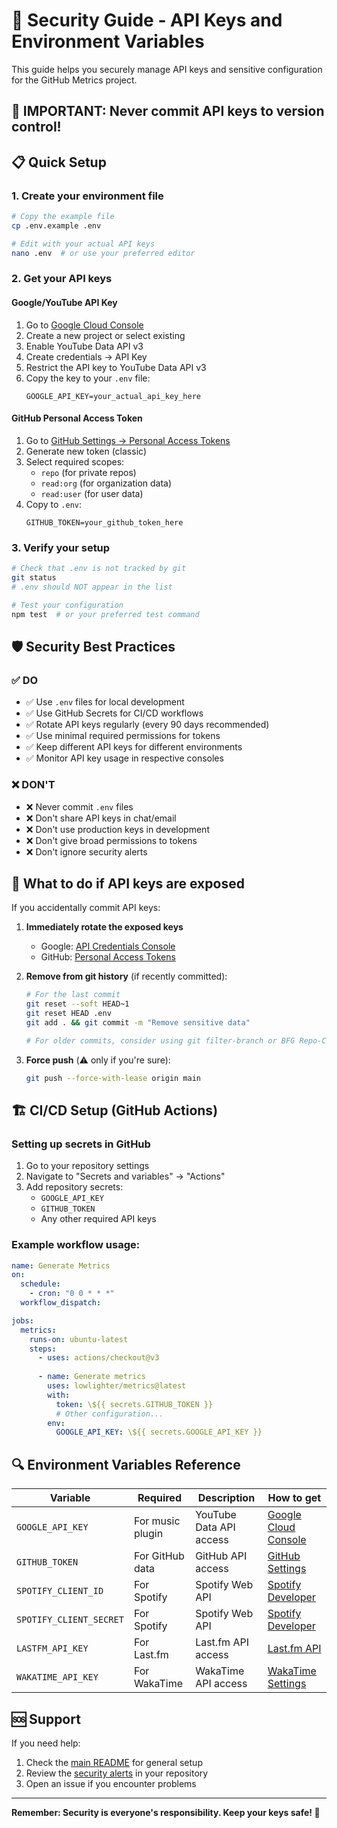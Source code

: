 # 🔐 Security Guide - API Keys and Environment Variables

This guide helps you securely manage API keys and sensitive configuration for the GitHub Metrics project.

## 🚨 **IMPORTANT: Never commit API keys to version control!**

## 📋 Quick Setup

### 1. Create your environment file
```bash
# Copy the example file
cp .env.example .env

# Edit with your actual API keys
nano .env  # or use your preferred editor
```

### 2. Get your API keys

#### Google/YouTube API Key
1. Go to [Google Cloud Console](https://console.cloud.google.com/apis/credentials)
2. Create a new project or select existing
3. Enable YouTube Data API v3
4. Create credentials → API Key
5. Restrict the API key to YouTube Data API v3
6. Copy the key to your `.env` file:
   ```env
   GOOGLE_API_KEY=your_actual_api_key_here
   ```

#### GitHub Personal Access Token
1. Go to [GitHub Settings → Personal Access Tokens](https://github.com/settings/personal-access-tokens)
2. Generate new token (classic)
3. Select required scopes:
   - `repo` (for private repos)
   - `read:org` (for organization data)
   - `read:user` (for user data)
4. Copy to `.env`:
   ```env
   GITHUB_TOKEN=your_github_token_here
   ```

### 3. Verify your setup
```bash
# Check that .env is not tracked by git
git status
# .env should NOT appear in the list

# Test your configuration
npm test  # or your preferred test command
```

## 🛡️ Security Best Practices

### ✅ DO
- ✅ Use `.env` files for local development
- ✅ Use GitHub Secrets for CI/CD workflows
- ✅ Rotate API keys regularly (every 90 days recommended)
- ✅ Use minimal required permissions for tokens
- ✅ Keep different API keys for different environments
- ✅ Monitor API key usage in respective consoles

### ❌ DON'T
- ❌ Never commit `.env` files
- ❌ Don't share API keys in chat/email
- ❌ Don't use production keys in development
- ❌ Don't give broad permissions to tokens
- ❌ Don't ignore security alerts

## 🔄 What to do if API keys are exposed

If you accidentally commit API keys:

1. **Immediately rotate the exposed keys**
   - Google: [API Credentials Console](https://console.cloud.google.com/apis/credentials)
   - GitHub: [Personal Access Tokens](https://github.com/settings/personal-access-tokens)

2. **Remove from git history** (if recently committed):
   ```bash
   # For the last commit
   git reset --soft HEAD~1
   git reset HEAD .env
   git add . && git commit -m "Remove sensitive data"
   
   # For older commits, consider using git filter-branch or BFG Repo-Cleaner
   ```

3. **Force push** (⚠️ only if you're sure):
   ```bash
   git push --force-with-lease origin main
   ```

## 🏗️ CI/CD Setup (GitHub Actions)

### Setting up secrets in GitHub
1. Go to your repository settings
2. Navigate to "Secrets and variables" → "Actions"
3. Add repository secrets:
   - `GOOGLE_API_KEY`
   - `GITHUB_TOKEN`
   - Any other required API keys

### Example workflow usage:
```yaml
name: Generate Metrics
on:
  schedule:
    - cron: "0 0 * * *"
  workflow_dispatch:

jobs:
  metrics:
    runs-on: ubuntu-latest
    steps:
      - uses: actions/checkout@v3
      
      - name: Generate metrics
        uses: lowlighter/metrics@latest
        with:
          token: \${{ secrets.GITHUB_TOKEN }}
          # Other configuration...
        env:
          GOOGLE_API_KEY: \${{ secrets.GOOGLE_API_KEY }}
```

## 🔍 Environment Variables Reference

| Variable | Required | Description | How to get |
|----------|----------|-------------|------------|
| `GOOGLE_API_KEY` | For music plugin | YouTube Data API access | [Google Cloud Console](https://console.cloud.google.com/apis/credentials) |
| `GITHUB_TOKEN` | For GitHub data | GitHub API access | [GitHub Settings](https://github.com/settings/personal-access-tokens) |
| `SPOTIFY_CLIENT_ID` | For Spotify | Spotify Web API | [Spotify Developer](https://developer.spotify.com/dashboard) |
| `SPOTIFY_CLIENT_SECRET` | For Spotify | Spotify Web API | [Spotify Developer](https://developer.spotify.com/dashboard) |
| `LASTFM_API_KEY` | For Last.fm | Last.fm API access | [Last.fm API](https://www.last.fm/api/account/create) |
| `WAKATIME_API_KEY` | For WakaTime | WakaTime API access | [WakaTime Settings](https://wakatime.com/api-key) |

## 🆘 Support

If you need help:
1. Check the [main README](../README.md) for general setup
2. Review the [security alerts](https://github.com/settings/security_analysis) in your repository
3. Open an issue if you encounter problems

---

**Remember: Security is everyone's responsibility. Keep your keys safe! 🔐**